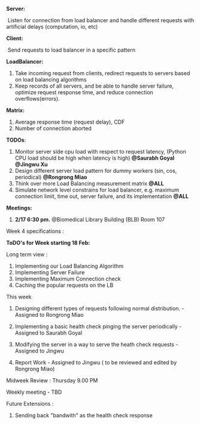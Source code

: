 

**Server:**

​	Listen for connection from load balancer and handle different requests with artificial delays (computation, io, etc)

**Client:**

​	Send requests to load balancer in a specific pattern

**LoadBalancer:**

1. Take incoming request from clients, redirect requests to servers based on load balancing algorithms
2. Keep records of all servers, and be able to handle server failure, optimize request response time, and reduce connection overflows(errors).

**Matrix:**

1. Average response time (request delay), CDF
2. Number of connection aborted



**TODOs**:

1. Monitor server side cpu load with respect to request latency, (Python CPU load should be high when latency is high) **@Saurabh  Goyal @Jingwu Xu**
2. Design different server load pattern for dummy workers (sin, cos, periodical) **@Rongrong Miao**
3. Think over more Load Balancing measurement matrix **@ALL**
4. Simulate network level constrains for load balancer, e.g. maximum connection limit, time out, server failure, and its implementation **@ALL**

**Meetings:**

1. **2/17  6:30 pm.** @Biomedical Library Building (BLB) Room 107


Week 4 specifications : 



**ToDO's for Week starting 18 Feb:** 

Long term view : 
1) Implementing our Load Balancing Algorithm
2) Implementing Server Failure 
3) Implementing Maximum Connection check 
4) Caching the popular requests on the LB 

This week 
1) Designing different types of requests following normal distribution. - Assigned to Rongrong Miao


2) Implementing a basic health check pinging the server periodically - Assigned to Saurabh Goyal 


3) Modifying the server in a way to serve the heath check requests - Assigned to Jingwu 


4) Report Work - Assigned to Jingwu ( to be reviewed and edited by Rongrong Miao)

Midweek Review : 
Thursday 9.00 PM

Weekly meeting - 
TBD

Future Extensions : 
1) Sending back "bandwith" as the health check response